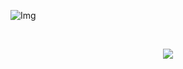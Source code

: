 ![Img](https://github.com/oxzh/oxzh/assets/85556196/1cee9105-1795-4b79-afbb-cc28a960bf44)

<div align="center">
<br><p align="centre"></p>  
<p align="center"><img align="center" src="https://komarev.com/ghpvc/?username=oxzh&style=for-the-badge&color=blueviolet" /></p> 
<br>
</div>
